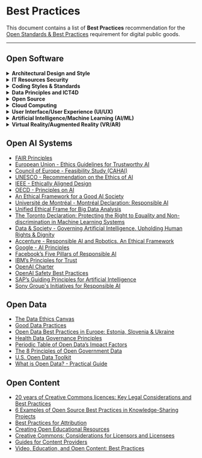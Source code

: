 # Best Practices

This document contains a list of **Best Practices** recommendation for the [Open Standards & Best Practices](https://github.com/DPGAlliance/dpg-resources/wiki/8.-Open-Standards-%26-Best-Practices) requirement for digital public goods.

---

## Open Software

<details>
<summary><b>Architectural Design and Style</b></summary>
<br />

- [Architectural Principles](https://docs.altinn.studio/teknologi/altinnstudio/architecture/principles)
- Modularity and Maintainability
- Reusability and Extensibility
- Accountability & Non-Reputability
- Security & Consented Access
- Universal Access & Open APIs
- Microservices Architecture
- SOLID Principles of Object-Oriented Programming
- Software Development Life Cycle (SDLC)
- Multitier Architecture
- Model–View–Controller
- Representational State Transfer (REST)
- Publish-Subscribe
- Client–Server
- Monolithic Application
- Service–Oriented
- Component-Based
- Peer–To–Peer
- Asynchronous Messaging
- Event–Driven
- Database–Centric
- Sensor–Controller–Actuator
- Cloud Computing Patterns

</details>

<details>
<summary><b>IT Resources Security</b></summary>
<br />

- Create strong passwords for username/ password authentication.
- Enable Multi-factor authentication (MFA).
- Enable resource access authorization (i.e. access control rights/ permissions).
- Leverage IT auditing.
- Protect data at rest (data encryption, using a firewall, antivirus protection, schedule backups).
- Protect data in transit (encrypt data in transit using TLS/SSL, authenticate data integrity using TLS/SSL, use X.509 certificates to authenticate the remote end).

</details>

<details>
<summary><b>Coding Styles & Standards</b></summary>
<br />

- [PSR-12: Extended Coding Style](https://php-fig.org/psr/psr-12)
- [PEP 8](https://python.org/dev/peps/pep-0008)
- [Google Style Guide](https://google.github.io/styleguide)
- [Airbnb's JavaScript Style Guide](https://github.com/airbnb/javascript)
- [Airbnb's Ruby Style Guide](https://airbnb.io/projects/ruby)

</details>

<details>
<summary><b>Data Principles and ICT4D</b></summary>
<br />

- [FAIR Principles](https://go-fair.org/fair-principles)
- [Recommendations for Better Sharing of Climate Data](https://creativecommons.org/2024/01/29/recommended-best-practices-for-better-sharing-of-climate-data)
- [The Best Practices in the Use of ICTs in Development](https://ictworks.org/the-best-practices-in-the-use-of-icts-in-development-are)

</details>

<details>
<summary><b>Open Source</b></summary>
<br />

- [Best practices For Open Source Maintainers](https://opensource.guide/best-practices)
- [OpenSSF Best Practices Badge Program](https://bestpractices.coreinfrastructure.org/en)
- [Google Open Source](https://opensource.google/docs)
- [Open Source Tips](https://eddiejaoude.github.io/book-open-source-tips)
- [Standard for Public Code](https://standard.publiccode.net/)

</details>

<details>
<summary><b>Cloud Computing</b></summary>
<br />

- [AWS Best Practices For Cloud Environments](https://aws.amazon.com/blogs/publicsector/aws-well-architected-framework-best-practices-for-building-and-deploying-an-optimized-cloud-environment/)
- [Google Best Practices For Enterprise Organizations Leveraging Cloud](https://cloud.google.com/docs/enterprise/best-practices-for-enterprise-organizations)
- [Azure Best Practices in Cloud Applications](https://docs.microsoft.com/en-us/azure/architecture/best-practices/index-best-practices)
- [Design Principles For Azure Applications](https://docs.microsoft.com/en-us/azure/architecture/guide/design-principles/)

</details>

<details>
<summary><b>User Interface/User Experience (UI/UX)</b></summary>
<br />

- [Human Centred Design Principles](https://jnd.org/the-four-fundamental-principles-ofhuman-centered-design/)
- [Material Design](https://material.io/design/guidelines-overview)
- [Accessibility Testing for Websites and Software](https://section508.gov/test/web-software/)

</details>

<details>
<summary><b>Artificial Intelligence/Machine Learning (AI/ML)</b></summary>
<br />

- [Google Responsible AI Practices](https://ai.google/responsibilities/responsible-ai-practices)
- [Google Best Practices for ML Engineering](https://developers.google.com/machine-learning/guides/rules-of-ml)
- [Engineering Best Practices for Machine Learning](https://se-ml.github.io/practices)
- [Microsoft Responsible AI Principles and Approach](https://microsoft.com/en-us/ai/principles-and-approach)
- [Facebook Field Guide to Machine Learning](https://research.fb.com/blog/2018/05/the-facebook-field-guide-to-machine-learning-video-series)

</details>

<details>
<summary><b>Virtual Reality/Augmented Reality (VR/AR)</b></summary>
<br />

- [Best Practices & VR Design Principles](https://dummies.com/software/best-practices-and-virtual-reality-design-principles)
- [Creating Engaging VR Content](https://thinkwithgoogle.com/marketing-strategies/video/vr-content-audience-engagement-best-practices)

</details>

## Open AI Systems

- [FAIR Principles](https://go-fair.org/fair-principles/)
- [European Union - Ethics Guidelines for Trustworthy AI](https://digital-strategy.ec.europa.eu/en/library/ethics-guidelines-trustworthy-ai)
- [Council of Europe - Feasibility Study (CAHAI)](https://coe.int/en/web/artificial-intelligence/-/the-feasibility-study-on-ai-legal-standards-adopted-by-cahai)
- [UNESCO - Recommendation on the Ethics of AI](https://unesdoc.unesco.org/ark:/48223/pf0000381137)
- [IEEE - Ethically Aligned Design](https://standards.ieee.org/wp-content/uploads/import/documents/other/ead_v2.pdf)
- [OECD - Principles on AI](https://oecd.ai/en/ai-principles)
- [An Ethical Framework for a Good AI Society](https://link.springer.com/article/10.1007/s11023-018-9482-5)
- [Université de Montréal - Montréal Declaration: Responsible AI](https://recherche.umontreal.ca/english/strategic-initiatives/montreal-declaration-for-a-responsible-ai/)
- [Unified Ethical Frame for Big Data Analysis](https://bigdata.fpf.org/wp-content/uploads/2015/11/IAF-Unified-Ethical-Frame-for-Big-Data-Analysis.pdf)
- [The Toronto Declaration: Protecting the Right to Equality and Non-discrimination in Machine Learning Systems](https://www.accessnow.org/wp-content/uploads/2018/08/The-Toronto-Declaration_ENG_08-2018.pdf)
- [Data & Society - Governing Artificial Intelligence. Upholding Human Rights & Dignity](https://datasociety.net/library/governing-artificial-intelligence/)
- [Accenture - Responsible AI and Robotics. An Ethical Framework](https://www.accenture.com/us-en/services/applied-intelligence/ai-ethics-governance)
- [Google - AI Principles](https://blog.google/technology/ai/ai-principles/)
- [Facebook’s Five Pillars of Responsible AI](https://ai.meta.com/responsible-ai/)
- [IBM’s Principles for Trust](https://ibm.com/policy/trust-principles/)
- [OpenAI Charter](https://openai.com/charter)
- [OpenAI Safety Best Practices](https://platform.openai.com/docs/guides/safety-best-practices/safety-best-practices)
- [SAP’s Guiding Principles for Artificial Intelligence](https://sap.com/documents/2018/09/940c6047-1c7d-0010-87a3-c30de2ffd8ff.html)
- [Sony Group's Initiatives for Responsible AI](https://sony.com/en/SonyInfo/sony_ai/responsible_ai.html)

## Open Data

- [The Data Ethics Canvas](https://theodi.org/insights/tools/the-data-ethics-canvas-2021)
- [Good Data Practices](https://datadryad.org/stash/best_practices)
- [Open Data Best Practices in Europe: Estonia, Slovenia & Ukraine](https://data.europa.eu/sites/default/files/report/Open_Data_Best_Practices_in_Europe_Estonia_Slovenia_and_Ukraine.pdf)
- [Health Data Governance Principles](https://healthdataprinciples.org/)
- [Periodic Table of Open Data’s Impact Factors](https://odimpact.org/periodic-table.html)
- [The 8 Principles of Open Government Data](https://opengovdata.org)
- [U.S. Open Data Toolkit](https://usopendatatoolkit.org/best-practices-1)
- [What is Open Data? - Practical Guide](https://opendatasoft.com/en/what-is-open-data-practical-guide)

## Open Content

- [20 years of Creative Commons licences: Key Legal Considerations and Best Practices](https://farrer.co.uk/news-and-insights/twenty-years-of-creative-commons-licences-key-legal-considerations-and-best-practice/)
- [6 Examples of Open Source Best Practices in Knowledge-Sharing Projects](https://opensource.com/article/21/5/open-source-knowledge-sharing)
- [Best Practices for Attribution](https://pressbooks.cuny.edu/cunypressbooksguide/chapter/best-practices-for-attribution/)
- [Creating Open Educational Resources](https://guides.library.vcu.edu/create-oer/reuse)
- [Creative Commons: Considerations for Licensors and Licensees](https://wiki.creativecommons.org/wiki/Considerations_for_licensors_and_licensees)
- [Guides for Content Providers](https://www.openaire.eu/making-your-repository-open)
- [Video, Education, and Open Content: Best Practices](https://opencontent.ccnmtl.columbia.edu/)